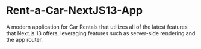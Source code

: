 # Rent-a-Car-NextJS13-App
A modern application for Car Rentals that utilizes all of the latest features that Next.js 13 offers, leveraging features such as server-side rendering and the app router.
